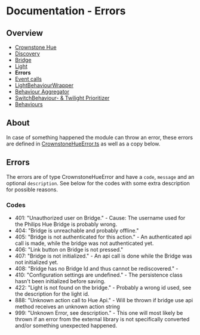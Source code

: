 # Documentation - Errors

## Overview

- [Crownstone Hue](/documentation/CrownstoneHue.md)
- [Discovery](/documentation/Discovery.md)
- [Bridge](/documentation/Bridge.md)
- [Light](/documentation/Light.md)
- **Errors**
- [Event calls](/documentation/EventCalls.md) 
- [LightBehaviourWrapper](/documentation/LightBehaviourWrapper.md)
- [Behaviour Aggregator](/documentation/BehaviourAggregator.md)
- [SwitchBehaviour- & Twilight Prioritizer](/documentation/Prioritizer.md)
- [Behaviours](/documentation/Behaviours.md)

## About

In case of something happened the module can throw an error, these errors are defined in [CrownstoneHueError.ts](/src/util/CrownstoneHueError.ts) as well as a copy below.

## Errors

The errors are of type CrownstoneHueError and have a `code`, `message` and an optional `description`.
See below for the codes with some extra description for possible reasons.

### Codes

- 401: "Unauthorized user on Bridge." - Cause: The username used for the Philips Hue Bridge is probably wrong.
- 404: "Bridge is unreachable and probably offline."
- 405: "Bridge is not authenticated for this action." - An authenticated api call is made, while the bridge was not authenticated yet.
- 406: "Link button on Bridge is not pressed."
- 407: "Bridge is not initialized." - An api call is done while the Bridge was not initialized yet.
- 408: "Bridge has no Bridge Id and thus cannot be rediscovered." -
- 410: "Configuration settings are undefined." - The persistence class hasn't been initialized before saving.
- 422: "Light is not found on the bridge." - Probably a wrong id used, see the description for the light id.
- 888: "Unknown action call to Hue Api." - Will be thrown if bridge use api method receives an unknown action string
- 999: "Unknown Error, see description." - This one will most likely be thrown if an error from the external library is not specifically converted and/or something unexpected happened.
